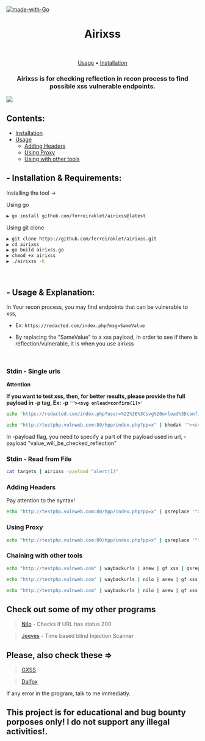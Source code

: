 [![made-with-Go](https://img.shields.io/badge/made%20with-Go-brightgreen.svg)](http://golang.org)
<h1 align="center">Airixss</h1> <br>

<p align="center">
  <a href="#--usage--explanation">Usage</a> •
  <a href="#--installation--requirements">Installation</a>
</p>

<h3 align="center">Airixss is for checking reflection in recon process to find possible xss vulnerable endpoints.</h3>

<img src="https://cdn.discordapp.com/attachments/686610076575858701/975905092421165066/unknown.png">


## Contents:

- [Installation](#--installation--requirements)
- [Usage](#--usage--explanation)
  - [Adding Headers](#adding-headers)
  - [Using Proxy](#using-proxy)
  - [Using with other tools](#chaining-with-other-tools)

## - Installation & Requirements:

Installing the tool ->

Using go
```bash
▶ go install github.com/ferreiraklet/airixss@latest
```
Using git clone
```bash
▶ git clone https://github.com/ferreiraklet/airixss.git
▶ cd airixss
▶ go build airixss.go
▶ chmod +x airixss
▶ ./airixss -h
```
<br>


## - Usage & Explanation:

In Your recon process, you may find endpoints that can be vulnerable to xss,
  
* Ex: `https://redacted.com/index.php?msg=SameValue`
  
* By replacing the "SameValue" to a xss payload, In order to see if there is reflection/vulnerable, it is when you use airixss
  

<br>
  
### Stdin - Single urls

**Attention**

**If you want to test xss, then, for better results, please provide the full payload in -p tag, Ex: -p ```'"><svg onload=confirm(1)>'```**

```bash
echo 'https://redacted.com/index.php?user=%22%3E%3Csvg%20onload%3Dconfirm%281%29%3E' | airixss -payload '"><svg onload=confirm(1)>'

echo "http://testphp.vulnweb.com:80/hpp/index.php?pp=x" | bhedak '"><svg onload=confirm(1)>' | airixss -p '"><svg onload=confirm(1)>'
```
In -payload flag, you need to specify a part of the payload used in url, -payload "value_will_be_checked_reflection"
  
### Stdin - Read from File

```bash
cat targets | airixss -payload "alert(1)"
```

### Adding Headers

Pay attention to the syntax!
```bash
echo "http://testphp.vulnweb.com:80/hpp/index.php?pp=x" | qsreplace '"><svg onload=confirm(1)>' | airixss -p "confirm(1)" -H "header1: value1" -H "header2: value2"
```

### Using Proxy
 
```bash
echo "http://testphp.vulnweb.com:80/hpp/index.php?pp=x" | qsreplace '"><svg onload=confirm(1)>' | airixss -p "confirm(1)" -x "http://yourproxy"
```

### Chaining with other tools
```bash
echo "http://testphp.vulnweb.com" | waybackurls | anew | gf xss | qsreplace '"><svg onload=confirm(1)>' | airixss -p "confirm(1)" -H "Header1: Value1"

echo "http://testphp.vulnweb.com" | waybackurls | nilo | anew | gf xss | urldedupe -qs | bhedak '"><svg onload=confirm(1)>' | airixss -p "confirm(1)" --proxy "http://yourproxy"

echo "http://testphp.vulnweb.com" | waybackurls | nilo | anew | gf xss | qsreplace -a | bhedak '"><svg onload=confirm(1)>' | airixss -p "confirm(1)" -x "http://yourproxy"

```
    

## Check out some of my other programs <br>

> [Nilo](https://github.com/ferreiraklet/nilo) - Checks if URL has status 200

> [Jeeves](https://github.com/ferreiraklet/jeeves) - Time based blind Injection Scanner

## Please, also check these => <br>
> [GXSS](https://github.com/KathanP19/Gxss)

> [Dalfox](https://github.com/hahwul/dalfox)


If any error in the program, talk to me immediatly.
## This project is for educational and bug bounty porposes only! I do not support any illegal activities!.
